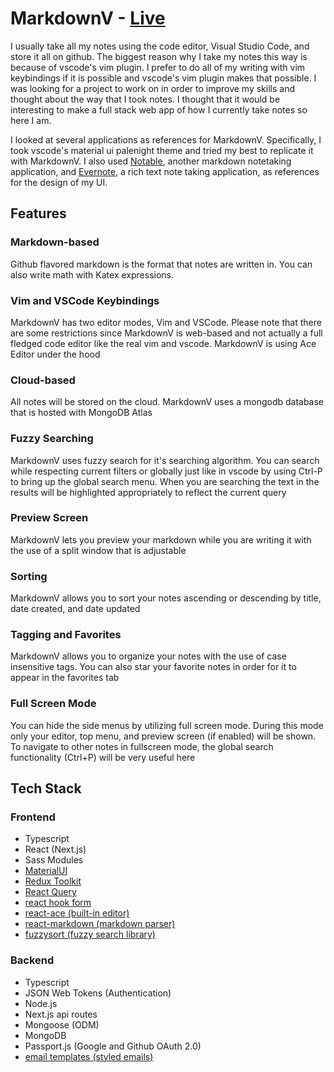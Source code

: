 # MarkdownV - [Live](https://markdown-v.vercel.app)

I usually take all my notes using the code editor, Visual Studio Code, and store it all on github.
The biggest reason why I take my notes this way is because of vscode's vim plugin. I prefer to do
all of my writing with vim keybindings if it is possible and vscode's vim plugin makes that possible.
I was looking for a project to work on in order to improve my skills and thought about the way that
I took notes. I thought that it would be interesting to make a full stack web app of how I currently take
notes so here I am.

I looked at several applications as references for MarkdownV. Specifically, I took vscode's material ui
palenight theme and tried my best to replicate it with MarkdownV. I also used [Notable](https://notable.app/), another markdown
notetaking application, and [Evernote](https://evernote.com/), a rich text note taking application, as references for the design
of my UI.

## Features

### Markdown-based

Github flavored markdown is the format that notes are written in. You can also write math with Katex expressions.
### Vim and VSCode Keybindings

MarkdownV has two editor modes, Vim and VSCode. Please note that there are some restrictions since MarkdownV is web-based and not actually a full fledged code editor like the real vim and vscode. MarkdownV is using Ace Editor under the hood

### Cloud-based

All notes will be stored on the cloud. MarkdownV uses a mongodb database that is hosted with MongoDB Atlas

### Fuzzy Searching

MarkdownV uses fuzzy search for it's searching algorithm. You can search while respecting current filters or globally just like in vscode by using Ctrl-P to bring up the global search menu. When you are searching the text in the results will be highlighted appropriately to reflect the current query
### Preview Screen

MarkdownV lets you preview your markdown while you are writing it with the use of a split window that is adjustable

### Sorting

MarkdownV allows you to sort your notes ascending or descending by title, date created, and date updated

### Tagging and Favorites

MarkdownV allows you to organize your notes with the use of case insensitive tags. You can also star your favorite notes in order for it to appear in the favorites tab

### Full Screen Mode

You can hide the side menus by utilizing full screen mode. During this mode only your editor, top menu, and preview screen (if enabled) will be shown. To navigate to other notes in fullscreen mode, the global search functionality (Ctrl+P) will be very useful here

## Tech Stack

### Frontend

- Typescript
- React (Next.js)
- Sass Modules
- [MaterialUI](https://material-ui.com/)
- [Redux Toolkit](https://redux-toolkit.js.org/)
- [React Query](https://react-query.tanstack.com/)
- [react hook form](https://react-hook-form.com/)
- [react-ace (built-in editor)](https://github.com/securingsincity/react-ace)
- [react-markdown (markdown parser)](https://github.com/remarkjs/react-markdown)
- [fuzzysort (fuzzy search library)](https://github.com/farzher/fuzzysort)

### Backend

- Typescript
- JSON Web Tokens (Authentication)
- Node.js
- Next.js api routes
- Mongoose (ODM)
- MongoDB
- Passport.js (Google and Github OAuth 2.0)
- [email templates (styled emails)](https://www.npmjs.com/package/email-templates#cache-pug-templates)
